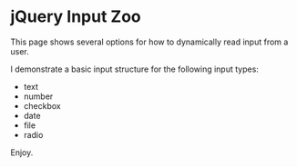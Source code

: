 # jQuery Input Zoo

This page shows several options for how to dynamically read input from a user.

I demonstrate a basic input structure for the following input types:

+ text
+ number
+ checkbox
+ date
+ file
+ radio

Enjoy.